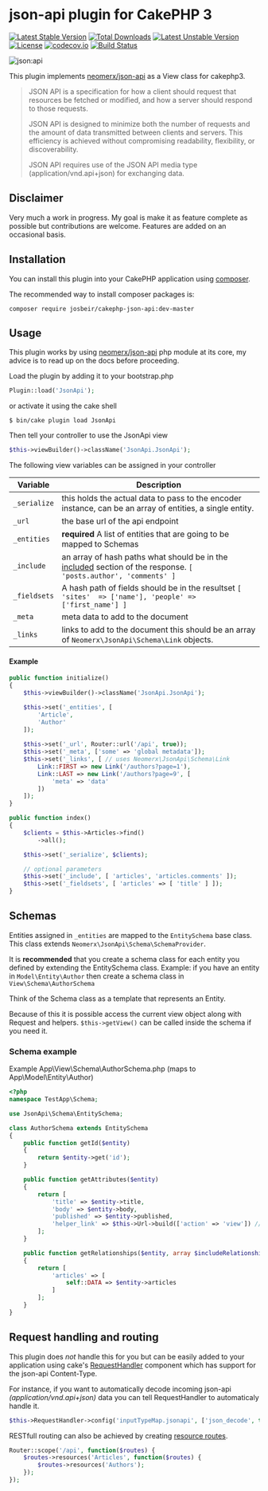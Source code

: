 # json-api plugin for CakePHP 3

[![Latest Stable Version](https://poser.pugx.org/josbeir/cakephp-json-api/v/stable)](https://packagist.org/packages/josbeir/cakephp-json-api)
[![Total Downloads](https://poser.pugx.org/josbeir/cakephp-json-api/downloads)](https://packagist.org/packages/josbeir/cakephp-json-api)
[![Latest Unstable Version](https://poser.pugx.org/josbeir/cakephp-json-api/v/unstable)](https://packagist.org/packages/josbeir/cakephp-json-api)
[![License](https://poser.pugx.org/josbeir/cakephp-json-api/license)](https://packagist.org/packages/josbeir/cakephp-json-api)
[![codecov.io](https://codecov.io/github/josbeir/cakephp-json-api/coverage.svg?branch=master)](https://codecov.io/github/josbeir/cakephp-json-api?branch=master)
[![Build Status](https://travis-ci.org/josbeir/cakephp-json-api.svg?branch=master)](https://travis-ci.org/josbeir/cakephp-json-api)

![json:api](http://jsonapi.org/images/jsonapi.png)

This plugin implements [neomerx/json-api](https://github.com/neomerx/json-api) as a View class for cakephp3.

> JSON API is a specification for how a client should request that resources be fetched or modified, and how a server should respond to those requests.
>
> JSON API is designed to minimize both the number of requests and the amount of data transmitted between clients and servers. This efficiency is achieved without compromising readability, flexibility, or discoverability.
>
> JSON API requires use of the JSON API media type (application/vnd.api+json) for exchanging data.

## Disclaimer

Very much a work in progress. My goal is make it as feature complete as possible but contributions are welcome. Features are added on an occasional basis.

## Installation

You can install this plugin into your CakePHP application using [composer](http://getcomposer.org).

The recommended way to install composer packages is:

```
composer require josbeir/cakephp-json-api:dev-master
```

## Usage

This plugin works by using [neomerx/json-api](https://github.com/neomerx/json-api) php module at its core, my advice is to read up on the docs before proceeding.

Load the plugin by adding it to your bootstrap.php

```php
Plugin::load('JsonApi');
```

or activate it using the cake shell

```
$ bin/cake plugin load JsonApi
```

Then tell your controller to use the JsonApi view

```php
$this->viewBuilder()->className('JsonApi.JsonApi');
```

The following view variables can be assigned in your controller

| Variable | Description |
| --- | --- |
| `_serialize`| this holds the actual data to pass to the encoder instance, can be an array of entities, a single entity.|
|`_url`| the base url of the api endpoint |
|`_entities`|**required** A list of entities that are going to be mapped to Schemas|
|`_include`| an array of hash paths what should be in the [included](http://jsonapi.org/format/#fetching-includes) section of the response. `[ 'posts.author', 'comments' ]`|
|`_fieldsets`| A hash path of fields should be in the resultset `[ 'sites'  => ['name'], 'people' => ['first_name'] ]` |
|`_meta`| meta data to add to the document |
|`_links`| links to add to the document this should be an array of ``Neomerx\JsonApi\Schema\Link`` objects.|

#### Example

```php
public function initialize()
{
	$this->viewBuilder()->className('JsonApi.JsonApi');

	$this->set('_entities', [
		'Article',
		'Author'
	]);
	
	$this->set('_url', Router::url('/api', true));
	$this->set('_meta', ['some' => 'global metadata']);
	$this->set('_links', [ // uses Neomerx\JsonApi\Schema\Link
		Link::FIRST => new Link('/authors?page=1'),
		Link::LAST => new Link('/authors?page=9', [
			'meta' => 'data'
		])
	]);
}

public function index()
{
	$clients = $this->Articles->find()
		->all();

	$this->set('_serialize', $clients);

	// optional parameters
	$this->set('_include', [ 'articles', 'articles.comments' ]);
	$this->set('_fieldsets', [ 'articles' => [ 'title' ] ]);
}
```

## Schemas

Entities assigned in `_entities` are mapped to the `EntitySchema` base class. This class extends `Neomerx\JsonApi\Schema\SchemaProvider`.

It is **recommended** that you create a schema class for each entity you defined by extending the EntitySchema class. Example: if you have an entity in ``Model\Entity\Author`` then create a schema class in ``View\Schema\AuthorSchema``

Think of the Schema class as a template that represents an Entity.

Because of this it is possible access the current view object along with Request and helpers. ```$this->getView()``` can be called inside the schema if you need it.

### Schema example

Example App\View\Schema\AuthorSchema.php (maps to App\Model\Entity\Author)

```php
<?php
namespace TestApp\Schema;

use JsonApi\Schema\EntitySchema;

class AuthorSchema extends EntitySchema
{
    public function getId($entity)
    {
        return $entity->get('id');
    }

    public function getAttributes($entity)
    {
        return [
            'title' => $entity->title,
            'body' => $entity->body,
            'published' => $entity->published,
            'helper_link' => $this->Url->build(['action' => 'view']) // view helper
        ];
    }

    public function getRelationships($entity, array $includeRelationships = [])
    {
        return [
            'articles' => [
                self::DATA => $entity->articles
            ]
        ];
    }
}
```

## Request handling and routing

This plugin does *not* handle this for you but can be easily added to your application using cake's [RequestHandler](http://book.cakephp.org/3.0/en/controllers/components/request-handling.html) component which has support for the json-api Content-Type.

For instance, if you want to automatically decode incoming json-api *(application/vnd.api+json)* data you can tell RequestHandler to automaticaly handle it.

```php
$this->RequestHandler->config('inputTypeMap.jsonapi', ['json_decode', true]);
```

RESTfull routing can also be achieved by creating [resource routes](http://book.cakephp.org/3.0/en/development/routing.html#creating-restful-routes).

```php
Router::scope('/api', function($routes) {
	$routes->resources('Articles', function($routes) {
		$routes->resources('Authors');
	});
});
```
